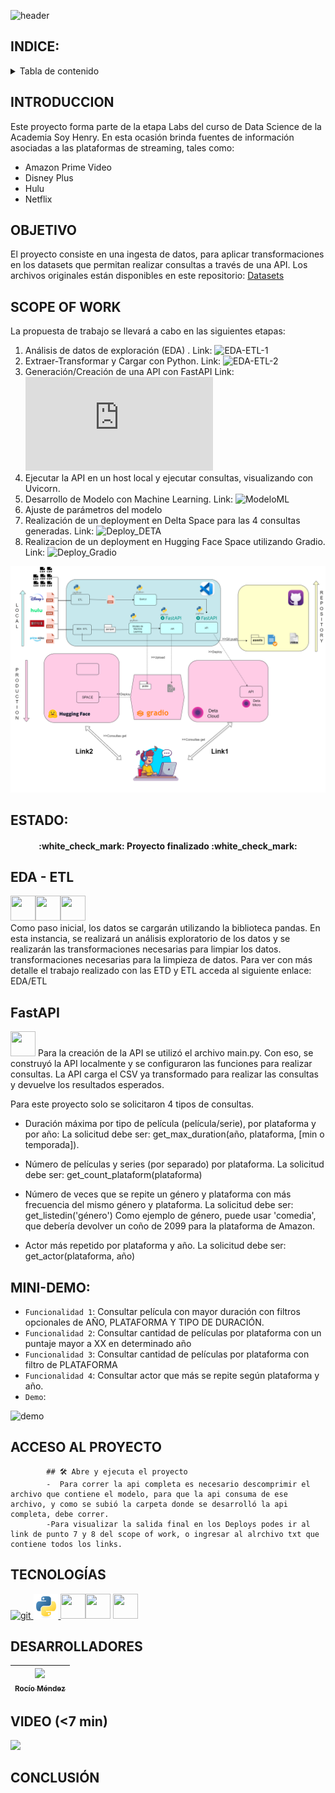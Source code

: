 ![header](https://capsule-render.vercel.app/api?type=waving&height=300&section=header&text=%20Machine%20Learning%20Operations%20(MLOps)&fontSize=30&&color=15:92a8d1,100:f7cac9&desc=%20%20&fontColor=ff6347&fontAlignY=35)


## INDICE:
<!-- TABLE OF CONTENTS -->
<details>
  <summary>Tabla de contenido</summary>
  <ol>
    <li><a href="#header">TÍTULO E IMAGEN DE PORTADA</a></li>
     <li><a href="#INDICE">ÍNDICE</a></li>
     <li><a href="#INTRODUCCIÓN">INTRODUCCIÓN</a></li>
     <li><a href="#OBJETIVO">OBJETIVO</a></li>
    <li><a href="#SCOPE">SCOPE OF WORK</a></li>
    <li><a href="#ESTADO">ESTADO</a></li>
    <li><a href="#EDA - ETL">EDA - ETL</a></li>
     <li><a href="#FastAPI">FastAPI</a></li>
    <li><a href="#MINI-DEMO">MINI-DEMO</a></li>
    <li><a href="#ACCESO">ACCESO AL PROYECTO</a></li>
    <li><a href="#TECNOLOGÍAS">TECNOLOGÍAS UTILIZADAS</a></li>
    <li><a href="#DESARROLLADORES">DESARROLLADORES DEL PROYECTO</a></li>
    <li><a href="#CONCLUSIÓN">CONCLUSIÓN</a></li>
  </ol>
</details>

## **INTRODUCCION**
Este proyecto forma parte de la etapa Labs del curso de Data Science de la Academia Soy Henry.
En esta ocasión brinda fuentes de información asociadas a las plataformas de streaming, tales como:
- Amazon Prime Video
- Disney Plus
- Hulu
- Netflix

## **OBJETIVO**
El proyecto consiste en una ingesta de datos, para aplicar transformaciones en los datasets que permitan realizar consultas a través de una API. Los archivos originales están disponibles en este repositorio:  [Datasets](https://github.com/HX-PRomero/PI_ML_OPS)


## SCOPE OF WORK
La propuesta de trabajo se llevará a cabo en las siguientes etapas:

1. Análisis de datos de exploración (EDA) . Link: ![EDA-ETL-1](https://github.com/RocioAldanaMendez/FastAPI/blob/main/ETL-EDA/EDA_and_ETL_final.ipynb)
2. Extraer-Transformar y Cargar con Python. Link: ![EDA-ETL-2](https://github.com/RocioAldanaMendez/FastAPI/blob/main/ETL-EDA/modelo2.ipynb)
3. Generación/Creación de una API con FastAPI Link: ![main.py_API](https://github.com/RocioAldanaMendez/FastAPI/blob/main/main.py)
4. Ejecutar la API en un host local y ejecutar consultas, visualizando con Uvicorn.
5. Desarrollo de Modelo con Machine Learning. Link: ![ModeloML](https://github.com/RocioAldanaMendez/FastAPI/blob/main/archivo.modelo_recomendacion.gz )
6. Ajuste de parámetros del modelo
7. Realización de un deployment en Delta Space para las 4 consultas generadas.  Link: ![Deploy_DETA](https://deta.space/discovery/r/cdbdpvvwlphtxscn)
8. Realizacion de un deployment en Hugging Face Space utilizando Gradio.  Link: ![Deploy_Gradio](https://huggingface.co/spaces/RoTesla/NISTELX)

![arquitectura](https://github.com/RocioAldanaMendez/FastAPI/blob/main/aseets/structure.png)

## ESTADO:
<h4 align="center">
:white_check_mark: Proyecto finalizado :white_check_mark:
</h4>

## EDA - ETL
<img src="https://cdn.jsdelivr.net/gh/devicons/devicon/icons/python/python-original.svg" width=40px height=40px/><img src="https://cdn.jsdelivr.net/gh/devicons/devicon/icons/jupyter/jupyter-original-wordmark.svg" width=40px height=40px/><img src="https://cdn.jsdelivr.net/gh/devicons/devicon/icons/pandas/pandas-original.svg" width=40px height=40px/>  
Como paso inicial, los datos se cargarán utilizando la biblioteca pandas. En esta instancia, se realizará un análisis exploratorio de los datos y se realizarán las transformaciones necesarias para limpiar los datos. transformaciones necesarias para la limpieza de datos. Para ver con más detalle el trabajo realizado con las ETD y ETL acceda al siguiente enlace: EDA/ETL

## FastAPI
<img src="https://cdn.jsdelivr.net/gh/devicons/devicon/icons/fastapi/fastapi-original.svg" width=40px height=40px/>
Para la creación de la API se utilizó el archivo main.py. Con eso, se construyó la API localmente y se configuraron las funciones para realizar consultas. La API carga el CSV ya transformado para realizar las consultas y devuelve los resultados esperados.

Para este proyecto solo se solicitaron 4 tipos de consultas.

+ Duración máxima por tipo de película (película/serie), por plataforma y por año:
     La solicitud debe ser: get_max_duration(año, plataforma, [min o temporada]).

+ Número de películas y series (por separado) por plataforma.
     La solicitud debe ser: get_count_plataform(plataforma)
  
+ Número de veces que se repite un género y plataforma con más frecuencia del mismo género y plataforma.
     La solicitud debe ser: get_listedin('género')
     Como ejemplo de género, puede usar 'comedia', que debería devolver un coño de 2099 para la plataforma de Amazon.

+ Actor más repetido por plataforma y año.
   La solicitud debe ser: get_actor(plataforma, año)

## MINI-DEMO:
- `Funcionalidad 1`: Consultar película con mayor duración con filtros opcionales de AÑO, PLATAFORMA Y TIPO DE DURACIÓN.
- `Funcionalidad 2`: Consultar cantidad de películas por plataforma con un puntaje mayor a XX en determinado año
- `Funcionalidad 3`: Consultar cantidad de películas por plataforma con filtro de PLATAFORMA
- `Funcionalidad 4`: Consultar actor que más se repite según plataforma y año.
- `Demo`: 

![demo](https://github.com/RocioAldanaMendez/Streaming_Platforms/blob/main/demo.gif)



## ACCESO AL PROYECTO
            ## 🛠️ Abre y ejecuta el proyecto
            -  Para correr la api completa es necesario descomprimir el archivo que contiene el modelo, para que la api consuma de ese archivo, y como se subió la carpeta donde se desarrolló la api completa, debe correr.
            -Para visualizar la salida final en los Deploys podes ir al link de punto 7 y 8 del scope of work, o ingresar al alrchivo txt que contiene todos los links.
            
 
## TECNOLOGÍAS
 <a href="https://git-scm.com/" target="_blank" rel="noreferrer"> <img src="https://www.vectorlogo.zone/logos/git-scm/git-scm-icon.svg" alt="git" width="40" height="40"/> </a> <a href="https://www.python.org" target="_blank" rel="noreferrer"> <img src="https://raw.githubusercontent.com/devicons/devicon/master/icons/python/python-original.svg" alt="python" width="40" height="40"/> </a> <img src="https://cdn.jsdelivr.net/gh/devicons/devicon/icons/jupyter/jupyter-original-wordmark.svg" width=40px height=40px/><img src="https://cdn.jsdelivr.net/gh/devicons/devicon/icons/pandas/pandas-original.svg" width=40px height=40px/> <img src="https://cdn.jsdelivr.net/gh/devicons/devicon/icons/fastapi/fastapi-original.svg" width=40px height=40px/> 

## DESARROLLADORES

| [<img src="https://avatars.githubusercontent.com/u/83037176?v=4" width=115><br><sub>Rocío Méndez</sub>](https://github.com/RocioAldanaMendez) |
| :---: | 

## VIDEO (<7 min)
<img src="https://www.vectorlogo.zone/logos/youtube/youtube-ar21.svg"/> 

## CONCLUSIÓN

